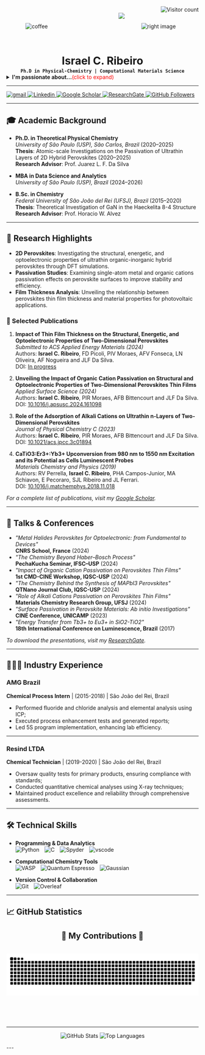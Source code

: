 <img align="right" src="https://komarev.com/ghpvc/?username=israel-c-ribeiro&color=0088CC&style=flat-square" alt="Visitor count" />

<div style="display: flex; align-items: center; justify-content: space-between; width: 100%; padding: 0 10%; box-sizing: border-box;">
  <!-- Imagem do GIF do café à esquerda -->
  <img src="https://github.com/user-attachments/assets/29f6f379-7a7c-4600-9424-6cc4edaa48f8" alt="coffee" style="width: 200px; height: auto;" />

  <!-- Imagem do texto de boas-vindas no centro -->
  <img src="https://readme-typing-svg.herokuapp.com/?font=Righteous&size=30&center=true&vCenter=true&width=500&height=70&duration=4000&lines=Hi+There!+🖖🏾;+Welcome+to+my+page!;" style="max-width: 100%; height: 70px; object-fit: contain;" />

  <!-- Imagem à direita -->
  <img src="https://github.com/user-attachments/assets/dfa99983-23ca-4bd8-ba2f-15cb9cad53ec" alt="right image" style="width: 100px; height: auto;" />
</div>




<!-- Centered Name -->
<h1 align="center" style="margin-bottom: 0;">Israel C. Ribeiro</h1>

<!-- Centered Subtitle -->
<p align="center" style="margin-top: 0; margin-bottom: 0;">
  <strong><code>Ph.D in Physical-Chemistry | Computational Materials Science</code></strong>
</p>


<details>
  <summary><strong>I'm passionate about...</strong><span style="color: red;">(click to expand)</span>
  </summary>
  <p>
   I'm passionate about the intersection of chemistry, materials science, and data analytics. Currently, I am pursuing a PhD in Theoretical Physical Chemistry at the São Carlos Institute of Chemistry (IQSC), University of São Paulo (USP). My research explores 2D perovskite thin films through Density Functional Theory (DFT), focusing on their structural, energetic, and optoelectronic properties. Alongside my academic endeavors, I have served as a teaching assistant for multiple chemistry courses at IQSC. I am also enhancing my skill set with a MBA in Data Science and Analytics at USP, specializing in Machine Learning applications to materials science.

I hold a Bachelor's Degree in Chemistry from the Federal University of São João del Rei (UFSJ). During my undergraduate studies, I developed a strong foundation through tutoring in Physics and Chemistry and contributed as a CNPq research fellow in projects spanning photoluminescent inorganic materials and theoretical/computational chemistry. My hands-on experience extends to the industrial sector, where I worked in R&D at AMG-Br and as a chemical technician at Resind Indústria e Comércio Ltda., both within the mineralogy field. Additionally, I volunteered as an English teacher at São Marcos Language School for three years, honing my communication and leadership skills.

Driven by curiosity and innovation, my interests include Materials Science, DFT, Solid-State Chemistry, Inorganic Physical Chemistry, Machine Learning, and Quantum Chemistry.
  </p>
</details>

---
<p align="left">
    <a href="mailto:israelribeiroc7@gmail.com">
        <img 
            alt="gmail" 
            title="Contact me" 
            src="https://custom-icon-badges.demolab.com/badge/Mail-E61B23.svg?logo=mail&style=for-the-badge&labelColor=FF7043&color=FF5722"
        /> 
    </a>
    <a href="https://www.linkedin.com/in/israel-ribeiro1/">
        <img 
            alt="Linkedin" 
            title="Linkedin" 
            src="https://custom-icon-badges.demolab.com/badge/Linkedin-1E6AE1.svg?logo=linkedin&style=for-the-badge&logoColor=ffffff&labelColor=0077B5&color=006C94"
        /> 
    </a> 
    <a href="https://scholar.google.com/citations?hl=en&user=GQugll8AAAAJ">
        <img 
            alt="Google Scholar" 
            title="Google Scholar" 
            src="https://custom-icon-badges.demolab.com/badge/Google-8B31CE.svg?logo=googlescholar&style=for-the-badge&logoColor=ffffff&labelColor=4285F4&color=1C64F2"
        />
    </a>
    <a href="https://www.researchgate.net/profile/Israel-Ribeiro">
        <img 
            alt="ResearchGate" 
            title="ResearchGate" 
            src="https://custom-icon-badges.demolab.com/badge/ResearchGate-00ccbb.svg?logo=researchgate&style=for-the-badge&logoColor=ffffff&labelColor=00cc88&color=00bb66"
        />
    </a>
    <a href="https://github.com/israel-c-ribeiro?tab=followers">
        <img 
            alt="GitHub Followers" 
            title="Follow me on GitHub" 
            src="https://custom-icon-badges.demolab.com/github/followers/israel-c-ribeiro?color=24292F&labelColor=6e8ca2&style=for-the-badge&logo=github&label=Followers&logoColor=ffffff"
        />
    </a>
</p>


---

## 🎓 Academic Background
- **Ph.D. in Theoretical Physical Chemistry**  
  _University of São Paulo (USP), São Carlos, Brazil_ (2020–2025)  
  **Thesis**: Atomic-scale Investigations on the Passivation of Ultrathin Layers of 2D Hybrid Perovskites (2020–2025)   
  **Research Advisor**: Prof. Juarez L. F. Da Silva  

- **MBA in Data Science and Analytics**  
  _University of São Paulo (USP), Brazil_ (2024–2026)  

- **B.Sc. in Chemistry**  
  _Federal University of São João del Rei (UFSJ), Brazil_ (2015–2020)  
  **Thesis**: Theoretical Investigation of GaN in the Haeckelita 8-4 Structure    
  **Research Advisor**: Prof. Horacio W. Alvez  

---

## 🧪 Research Highlights

- **2D Perovskites**: Investigating the structural, energetic, and optoelectronic properties of ultrathin organic-inorganic hybrid perovskites through DFT simulations.  
- **Passivation Studies**: Examining single-atom metal and organic cations passivation effects on perovskite surfaces to improve stability and efficiency.  
- **Film Thickness Analysis**: Unveiling the relationship between perovskites thin film thickness and material properties for photovoltaic applications.  

### 📰 Selected Publications
1. **Impact of Thin Film Thickness on the Structural, Energetic, and Optoelectronic Properties of Two-Dimensional Perovskites**  
   _Submitted to ACS Applied Energy Materials (2024)_    
    Authors: **Israel C. Ribeiro**, FD Picoli, PIV Moraes, AFV Fonseca, LN Oliveira, AF Nogueira and JLF Da Silva.       
      DOI: [In progress](https://example.com)  
   
2. **Unveiling the Impact of Organic Cation Passivation on Structural and Optoelectronic Properties of Two-Dimensional Perovskites Thin Films**  
   _Applied Surface Science (2024)_      
     Authors: **Israel C. Ribeiro**, PIR Moraes, AFB Bittencourt and JLF Da Silva.         
        DOI: [10.1016/j.apsusc.2024.161098](https://doi.org/10.1016/j.apsusc.2024.161098)  

3. **Role of the Adsorption of Alkali Cations on Ultrathin n-Layers of Two-Dimensional Perovskites**       
   _Journal of Physical Chemistry C (2023)_        
   Authors: **Israel C. Ribeiro**, PIR Moraes, AFB Bittencourt and JLF Da Silva.         
   DOI: [10.1021/acs.jpcc.3c01894](https://doi.org/10.1021/acs.jpcc.3c01894)      

4. **CaTiO3:Er3+:Yb3+ Upconversion from 980 nm to 1550 nm Excitation and its Potential as Cells Luminescent Probes**  
   _Materials Chemistry and Physics (2019)_                       
   Authors: RV Perrella, **Israel C. Ribeiro**, PHA Campos-Junior, MA Schiavon, E Pecoraro, SJL Ribeiro and JL Ferrari.                    
   DOI: [10.1016/j.matchemphys.2018.11.018](https://doi.org/10.1016/j.matchemphys.2018.11.018) 

_For a complete list of publications, visit my [Google Scholar](https://scholar.google.com/citations?hl=en&user=GQugll8AAAAJ)._  

---

## 📢 Talks & Conferences
- _"Metal Halides Perovskites for Optoelectronic: from Fundamental to Devices"_  
  **CNRS School, France** (2024) 
- _"The Chemistry Beyond Haber–Bosch Process"_  
  **PechaKucha Seminar, IFSC–USP** (2024)  
- _"Impact of Organic Cation Passivation on Perovskites Thin Films"_  
  **1st CMD-CINE Workshop, IQSC-USP** (2024) 
- _"The Chemistry Behind the Synthesis of MAPbI3 Perovskites"_  
  **QTNano Journal Club, IQSC-USP** (2024)
- _"Role of Alkali Cations Passivation on Perovskites Thin Films"_  
  **Materials Chemistry Research Group, UFSJ** (2024) 
- _"Surface Passivation in Perovskite Materials: Ab initio Investigations"_  
  **CINE Conference, UNICAMP** (2023)  
- _"Energy Transfer from Tb3+ to Eu3+ in SiO2-TiO2"_  
  **18th International Conference on Luminescence, Brazil** (2017)

_To download the presentations, visit my [ResearchGate](https://www.researchgate.net/profile/Israel-Ribeiro)._ 

---

<h2>👨🏾‍🔬 Industry Experience</h2>

<!-- AMG Brazil -->
<h3>AMG Brazil</h3>
<p><strong>Chemical Process Intern</strong> | (2015-2018) | São João del Rei, Brazil</p>
<ul>
  <li>Performed fluoride and chloride analysis and elemental analysis using ICP;</li>
  <li>Executed process enhancement tests and generated reports;</li>
  <li>Led 5S program implementation, enhancing lab efficiency.</li>
</ul>

<hr>

<!-- Resind LTDA -->
<h3>Resind LTDA</h3>
<p><strong>Chemical Technician</strong> | (2019-2020) | São João del Rei, Brazil</p>
<ul>
  <li>Oversaw quality tests for primary products, ensuring compliance with standards;</li>
  <li>Conducted quantitative chemical analyses using X-ray techniques;</li>
  <li>Maintained product excellence and reliability through comprehensive assessments.</li>
</ul>

 ---

## 🛠️ Technical Skills

- **Programming & Data Analytics**  
  <img 
    alt="Python" 
    title="Python" 
    src="https://cdn.jsdelivr.net/gh/devicons/devicon/icons/python/python-original.svg" 
    width="40px" 
    style="margin-right: 10px;" 
  />
  <img 
    alt="C" 
    title="C Programming" 
    src="https://upload.wikimedia.org/wikipedia/commons/1/18/C_Programming_Language.svg" 
    width="40px" 
    style="margin-right: 10px;" 
  />
   <img 
    alt="Spyder" 
    title="Spyder" 
    src="https://i0.wp.com/2.bp.blogspot.com/-Alklx2Guuz8/XJgQeQ6YCaI/AAAAAAAAK-U/RmQQyzY5oRI-e4qpXD1elxCyaO_RGRmHwCLcBGAs/s1600/1200px-Spyder_logo.svg.png?ssl=1" 
    width="40px" 
    style="margin-right: 10px;" 
  />
   <img 
    alt="vscode" 
    title="vscode" 
    src="https://code.visualstudio.com/assets/images/code-stable.png" 
    width="40px" 
    style="margin-right: 10px;" 
  />

- **Computational Chemistry Tools**  
  <img 
    alt="VASP" 
    title="VASP" 
    src="https://www.vasp.at/images/logo.png" 
    width="60px" 
    style="margin-right: 10px;" 
  />
  <img 
    alt="Quantum Espresso" 
    title="Quantum Espresso" 
    src="https://www.quantum-espresso.org/wp-content/uploads/2022/03/quantum_ogo_ok.png" 
    width="100px" 
    style="margin-right: 10px;" 
  />
  <img 
    alt="Gaussian" 
    title="Gaussian" 
    src="https://software.sjtu.edu.cn/Assets/userfiles/images/Logo/Gaussian_logo_with_name-removebg-preview(1).png" 
    width="70px" 
    style="margin-right: 10px;" 
  />

- **Version Control & Collaboration**  
  <img 
    alt="Git" 
    title="Git" 
    src="https://cdn.jsdelivr.net/gh/devicons/devicon/icons/git/git-original.svg" 
    width="40px" 
    style="margin-right: 10px;" 
  />
  <img 
    alt="Overleaf" 
    title="Overleaf" 
    src="https://images.ctfassets.net/nrgyaltdicpt/6gsvc5Ogjmu04I4Miu0uGg/cb1d4391717d2ab8d5e42ede6fb0eef1/overleaf_wide_colour_light_bg.png" 
    width="70px" 
    style="margin-right: 10px;" 
  />
 

---

## 📈 GitHub Statistics

<div align="center">
  <h2>🐍 My Contributions 🐍</h2>
  <br>
  <img alt="snake eating my contributions" src="https://raw.githubusercontent.com/salesp07/salesp07/output/github-contribution-grid-snake.svg" />
  
  <br/><br/><br/>
</div>
<hr/>

<p align="center">
  <img 
    alt="GitHub Stats" 
    height="180em" 
    src="https://github-readme-stats.vercel.app/api?username=israel-c-ribeiro&show_icons=true&theme=gruvbox&include_all_commits=true&locale=en" 
  />
  <img 
    alt="Top Languages" 
    height="180em" 
    src="https://github-readme-stats.vercel.app/api/top-langs/?username=israel-c-ribeiro&theme=gruvbox&layout=compact&custom_title=Languages&langs_count=9" 
  />
</p> 
---



